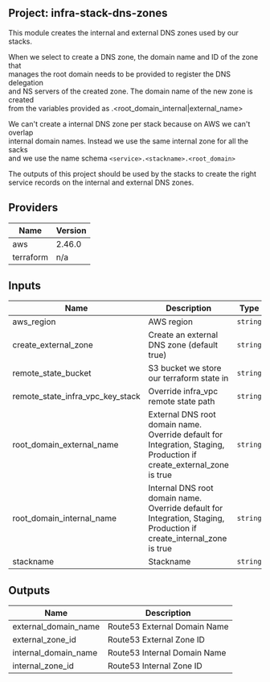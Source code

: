 ## Project: infra-stack-dns-zones

This module creates the internal and external DNS zones used by our stacks.

When we select to create a DNS zone, the domain name and ID of the zone that  
manages the root domain needs to be provided to register the DNS delegation  
and NS servers of the created zone. The domain name of the new zone is created  
from the variables provided as <stackname>.<root\_domain\_internal|external\_name>

We can't create a internal DNS zone per stack because on AWS we can't overlap  
internal domain names. Instead we use the same internal zone for all the sacks  
and we use the name schema `<service>.<stackname>.<root_domain>`

The outputs of this project should be used by the stacks to create the right  
service records on the internal and external DNS zones.

## Providers

| Name | Version |
|------|---------|
| aws | 2.46.0 |
| terraform | n/a |

## Inputs

| Name | Description | Type | Default | Required |
|------|-------------|------|---------|:-----:|
| aws\_region | AWS region | `string` | `"eu-west-1"` | no |
| create\_external\_zone | Create an external DNS zone (default true) | `string` | `true` | no |
| remote\_state\_bucket | S3 bucket we store our terraform state in | `string` | n/a | yes |
| remote\_state\_infra\_vpc\_key\_stack | Override infra\_vpc remote state path | `string` | `""` | no |
| root\_domain\_external\_name | External DNS root domain name. Override default for Integration, Staging, Production if create\_external\_zone is true | `string` | `"mydomain.external"` | no |
| root\_domain\_internal\_name | Internal DNS root domain name. Override default for Integration, Staging, Production if create\_internal\_zone is true | `string` | `"mydomain.internal"` | no |
| stackname | Stackname | `string` | n/a | yes |

## Outputs

| Name | Description |
|------|-------------|
| external\_domain\_name | Route53 External Domain Name |
| external\_zone\_id | Route53 External Zone ID |
| internal\_domain\_name | Route53 Internal Domain Name |
| internal\_zone\_id | Route53 Internal Zone ID |

